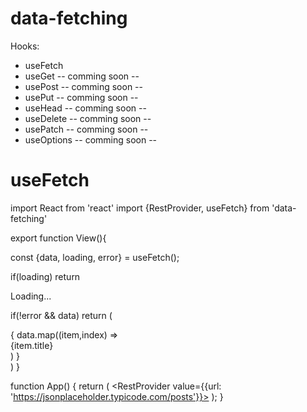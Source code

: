 # data-fetching

Hooks:

* useFetch
* useGet -- comming soon -- 
* usePost  -- comming soon --
* usePut  -- comming soon --
* useHead  -- comming soon --
* useDelete  -- comming soon --
* usePatch  -- comming soon --
* useOptions  -- comming soon --

# useFetch

import React from 'react'
import {RestProvider, useFetch} from 'data-fetching'

export function View(){
    
  const {data, loading, error} = useFetch();

  if(loading) return <div>Loading...</div>

  if(!error && data) return (
      <div>
          {
              data.map((item,index) => <div key={index}>{item.title}</div>)
          }
      </div>
  )
}


function App() {
  return (
    <RestProvider value={{url: 'https://jsonplaceholder.typicode.com/posts'}}>
      <View />
    </RestProvider>
  );
}



